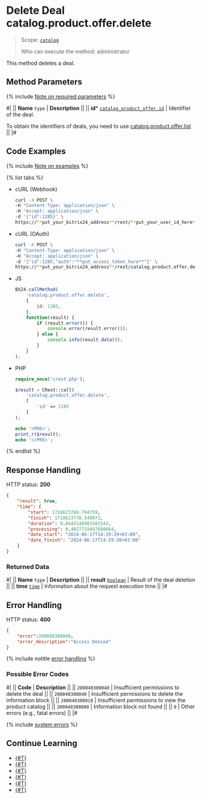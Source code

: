 # Delete Deal catalog.product.offer.delete

> Scope: [`catalog`](../../../scopes/permissions.md)
>
> Who can execute the method: administrator

This method deletes a deal.

## Method Parameters

{% include [Note on required parameters](../../../../_includes/required.md) %}

#|
|| **Name**
`type` | **Description** ||
|| **id***
[`catalog_product_offer.id`](../../data-types.md#catalog_product_offer) | Identifier of the deal.

To obtain the identifiers of deals, you need to use [catalog.product.offer.list](./catalog-product-offer-list.md) ||
|#

## Code Examples

{% include [Note on examples](../../../../_includes/examples.md) %}

{% list tabs %}

- cURL (Webhook)

    ```bash
    curl -X POST \
    -H "Content-Type: application/json" \
    -H "Accept: application/json" \
    -d '{"id":1285}' \
    https://**put_your_bitrix24_address**/rest/**put_your_user_id_here**/**put_your_webhook_here**/catalog.product.offer.delete
    ```

- cURL (OAuth)

    ```bash
    curl -X POST \
    -H "Content-Type: application/json" \
    -H "Accept: application/json" \
    -d '{"id":1285,"auth":"**put_access_token_here**"}' \
    https://**put_your_bitrix24_address**/rest/catalog.product.offer.delete
    ```

- JS

    ```js
    BX24.callMethod(
        'catalog.product.offer.delete',
        {
            id: 1285,
        },
        function(result) {
            if (result.error()) {
                console.error(result.error());
            } else {
                console.info(result.data());
            }
        }
    );
    ```

- PHP

    ```php
    require_once('crest.php');

    $result = CRest::call(
        'catalog.product.offer.delete',
        [
            'id' => 1285
        ]
    );

    echo '<PRE>';
    print_r($result);
    echo '</PRE>';
    ```

{% endlist %}

## Response Handling

HTTP status: **200**

```json
{
    "result": true,
    "time": {
        "start": 1718623769.704759,
        "finish": 1718623770.549073,
        "duration": 0.8443140983581543,
        "processing": 0.4027719497680664,
        "date_start": "2024-06-17T14:29:29+03:00",
        "date_finish": "2024-06-17T14:29:30+03:00"
    }
}
```

### Returned Data

#|
|| **Name**
`type` | **Description** ||
|| **result**
[`boolean`](../../../data-types.md) | Result of the deal deletion ||
|| **time**
[`time`](../../../data-types.md) | Information about the request execution time ||
|#

## Error Handling

HTTP status: **400**

```json
{	
    "error":200040300040,
    "error_description":"Access Denied"
}
```

{% include notitle [error handling](../../../../_includes/error-info.md) %}

### Possible Error Codes

#|
|| **Code** | **Description** ||
|| `200040300040` | Insufficient permissions to delete the deal
|| 
|| `200040300040` | Insufficient permissions to delete the information block
|| 
|| `200040300010` | Insufficient permissions to view the product catalog
|| 
|| `200040300000` | Information block not found
|| 
|| `0` | Other errors (e.g., fatal errors)
|| 
|#

{% include [system errors](../../../../_includes/system-errors.md) %}

## Continue Learning

- [{#T}](./catalog-product-offer-add.md)
- [{#T}](./catalog-product-offer-update.md)
- [{#T}](./catalog-product-offer-get.md)
- [{#T}](./catalog-product-offer-list.md)
- [{#T}](./catalog-product-offer-download.md)
- [{#T}](./catalog-product-offer-get-fields-by-filter.md)